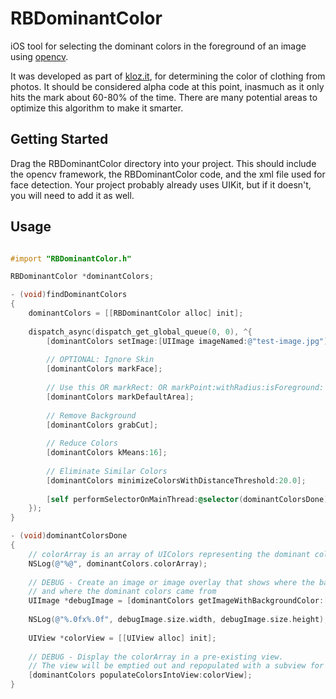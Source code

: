 # RBDominantColor

iOS tool for selecting the dominant colors in the foreground of an image using [opencv](http://opencv.org).

It was developed as part of [kloz.it](http://kloz.it), for determining the color of clothing from photos. It should be considered alpha code at this point, inasmuch as it only hits the mark about 60-80% of the time. There are many potential areas to optimize this algorithm to make it smarter.

## Getting Started

Drag the RBDominantColor directory into your project. This should include the opencv framework, the RBDominantColor code, and the xml file used for face detection. Your project probably already uses UIKit, but if it doesn't, you will need to add it as well.

## Usage

```objective-c

#import "RBDominantColor.h"

RBDominantColor *dominantColors;

- (void)findDominantColors
{
    dominantColors = [[RBDominantColor alloc] init];
    
    dispatch_async(dispatch_get_global_queue(0, 0), ^{
        [dominantColors setImage:[UIImage imageNamed:@"test-image.jpg"]];
        
        // OPTIONAL: Ignore Skin
        [dominantColors markFace];
        
        // Use this OR markRect: OR markPoint:withRadius:isForeground: if you know where the foreground is already
        [dominantColors markDefaultArea];
        
        // Remove Background
        [dominantColors grabCut];
        
        // Reduce Colors
        [dominantColors kMeans:16];
        
        // Eliminate Similar Colors
        [dominantColors minimizeColorsWithDistanceThreshold:20.0];
        
        [self performSelectorOnMainThread:@selector(dominantColorsDone) withObject:nil waitUntilDone:NO];
    });
}

- (void)dominantColorsDone
{
    // colorArray is an array of UIColors representing the dominant colors
    NSLog(@"%@", dominantColors.colorArray);
    
    // DEBUG - Create an image or image overlay that shows where the background is,
    // and where the dominant colors came from
    UIImage *debugImage = [dominantColors getImageWithBackgroundColor:[UIColor colorWithRed:1.0 green:0.0 blue:0.0 alpha:0.05] andRemovedColor:[UIColor colorWithRed:1.0 green:1.0 blue:0.0 alpha:0.05] andSwatchColorAlpha:1.0];
    
    NSLog(@"%.0fx%.0f", debugImage.size.width, debugImage.size.height);
    
    UIView *colorView = [[UIView alloc] init];
    
    // DEBUG - Display the colorArray in a pre-existing view.
    // The view will be emptied out and repopulated with a subview for each element in colorArray
    [dominantColors populateColorsIntoView:colorView];
}

```
